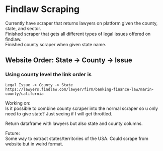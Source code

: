 # **Findlaw Scraping**  

Currently have scraper that returns lawyers on platform given the county, state, and sector.  
Finished scraper that gets all different types of legal issues offered on findlaw.  
Finished county scraper when given state name.

## Website Order: State -> County -> Issue  
### Using county level the link order is 
```
Legal Issue -> County -> State
https://lawyers.findlaw.com/lawyer/firm/banking-finance-law/marin-county/california
```

Working on:  
Is it possible to combine county scraper into the normal scraper so u only need to give state? Just seeing if I will get throttled.  

Return dataframe with lawyers but also state and county columns.

Future:  
Some way to extract states/territories of the USA. Could scrape from website but in weird format.  
